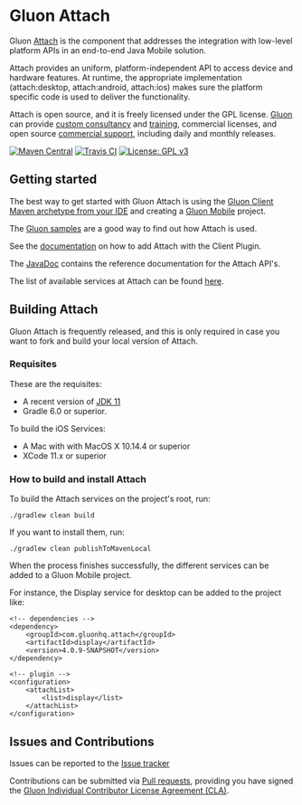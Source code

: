# Gluon Attach #

Gluon [Attach](http://gluonhq.com/products/mobile/attach/) is the component that addresses the integration with low-level platform APIs in an end-to-end Java Mobile solution.

Attach provides an uniform, platform-independent API to access device and hardware features. 
At runtime, the appropriate implementation (attach:desktop, attach:android, attach:ios) makes sure the platform specific code is 
used to deliver the functionality.

Attach is open source, and it is freely licensed under the GPL license.
[Gluon](http://gluonhq.com) can provide [custom consultancy](http://gluonhq.com/services/consulting/) and [training](http://gluonhq.com/services/training/), commercial licenses, and open source [commercial support](http://gluonhq.com/services/commercial-support/), including daily and monthly releases.

[![Maven Central](https://img.shields.io/maven-central/v/com.gluonhq.attach/util)](https://search.maven.org/search?q=g:com.gluonhq.attach%20AND%20a:util)
[![Travis CI](https://api.travis-ci.com/gluonhq/attach.svg?branch=master)](https://travis-ci.com/gluonhq/attach)
[![License: GPL v3](https://img.shields.io/badge/License-GPLv3-blue.svg)](https://www.gnu.org/licenses/gpl-3.0)


## Getting started ##

The best way to get started with Gluon Attach is using the [Gluon Client Maven archetype from your IDE](https://github.com/gluonhq/client-maven-archetypes)
and creating a [Gluon Mobile](http://gluonhq.com/products/mobile) project.

The [Gluon samples](https://github.com/gluonhq/gluon-samples) are a good way to find out how Attach is used.

See the [documentation](https://docs.gluonhq.com/client/#_attach_configuration) on how to add Attach with the Client Plugin.

The [JavaDoc](https://docs.gluonhq.com/attach/javadoc/latest/) contains the reference documentation for the Attach API's.

The list of available services at Attach can be found [here](http://gluonhq.com/products/mobile/attach/).

## Building Attach ##

Gluon Attach is frequently released, and this is only required in case you want to fork and build your local version of Attach.

### Requisites ###

These are the requisites:

* A recent version of [JDK 11](http://jdk.java.net/11/)
* Gradle 6.0 or superior. 

To build the iOS Services:
 
* A Mac with with MacOS X 10.14.4 or superior
* XCode 11.x or superior

### How to build and install Attach ###

To build the Attach services on the project's root, run:

`./gradlew clean build`

If you want to install them, run:

`./gradlew clean publishToMavenLocal`

When the process finishes successfully, the different services can be added to a Gluon Mobile project.

For instance, the Display service for desktop can be added to the project like:

```
<!-- dependencies -->
<dependency>
    <groupId>com.gluonhq.attach</groupId>
    <artifactId>display</artifactId>
    <version>4.0.9-SNAPSHOT</version>
</dependency>

<!-- plugin -->
<configuration>
    <attachList>
        <list>display</list>
    </attachList>
</configuration>
```

## Issues and Contributions ##

Issues can be reported to the [Issue tracker](https://github.com/gluonhq/attach/issues)

Contributions can be submitted via [Pull requests](https://github.com/gluonhq/attach/pulls), 
 providing you have signed the [Gluon Individual Contributor License Agreement (CLA)](https://docs.google.com/forms/d/16aoFTmzs8lZTfiyrEm8YgMqMYaGQl0J8wA0VJE2LCCY).
